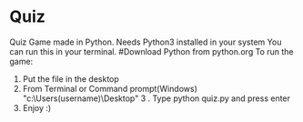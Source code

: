 # Quiz
Quiz Game made in Python.
Needs Python3 installed in your system
You can run this in your terminal.
#Download Python from python.org
To run the game:
1. Put the file in the desktop
2. From Terminal or Command prompt(Windows) "c:\Users\(username)\Desktop"
3 . Type python quiz.py and press enter 
4. Enjoy :)
